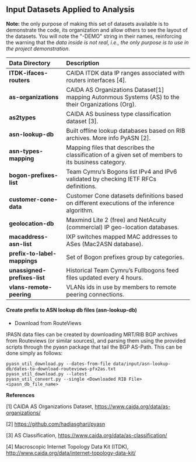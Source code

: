 ## Input Datasets Applied to Analysis

**Note:** the only purpose of making this set of datasets available is to demonstrate the code, its organization and allow others to see the layout of the datasets. You will note the "-DEMO" string in their names, reinforcing the warning that the *data inside is not real, i.e., the only purpose is to use in the project demonstration*.

| Data Directory | Description |
| :--- | :--- |
| **ITDK-ifaces-routers** | CAIDA ITDK data IP ranges associated with routers interfaces [4]. |
| **as-organizations** | CAIDA AS Organizations Dataset[1] mapping Autonmous Systems (AS) to the their Organizations (Org). |
| **as2types** | CAIDA AS business type classification dataset [3].|
| **asn-lookup-db** | Built offline lookup databases based on RIB archives. More info PyASN [2].|
| **asn-types-mapping** | Mapping files that describes the classification of a given set of members to its business category. |
| **bogon-prefixes-list** | Team Cymru’s Bogons list IPv4 and IPv6 validated by checking IETF RFCs definitions. |
| **customer-cone-data** | Customer Cone datasets definitions based on different executions of the inference algorithm. |
| **geolocation-db** | Maxmind Lite 2 (free) and NetAcuity (commercial) IP geo-location databases. |
| **macaddress-asn-list** | IXP switches mapped MAC addresses to ASes (Mac2ASN database). |
| **prefix-to-label-mappings** | Set of Bogon prefixes group by categories. |
| **unassigned-prefixes-list** | Historical Team Cymru’s Fullbogons feed files updated every 4 hours. |
| **vlans-remote-peering** | VLANs ids in use by members to remote peering connections. |


#### Create prefix to ASN lookup db files (asn-lookup-db)

* Download from RouteViews

IPASN data files can be created by downloading MRT/RIB BGP archives from Routeviews (or similar sources), 
and parsing them using the provided scripts through the pyasn package that tail the BGP AS-Path. 
This can be done simply as follows:

```
pyasn_util_download.py --dates-from-file data/input/asn-lookup-db/dates-to-download-routeviews-pfx2as.txt
pyasn_util_download.py --latest
pyasn_util_convert.py --single <Downloaded RIB File> <ipasn_db_file_name>
```


**References**

[1] CAIDA AS Organizations Dataset, https://www.caida.org/data/as-organizations/

[2] https://github.com/hadiasghari/pyasn

[3] AS Classification, https://www.caida.org/data/as-classification/

[4] Macroscopic Internet Topology Data Kit (ITDK), http://www.caida.org/data/internet-topology-data-kit/
